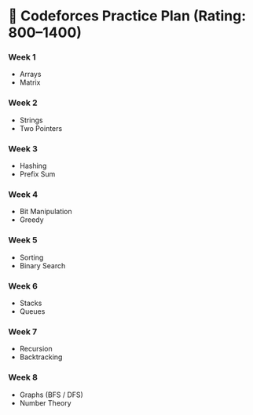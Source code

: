 <h1>📘 Codeforces Practice Plan (Rating: 800–1400)</h1>

<h3>Week 1</h3>
<ul>
  <li>Arrays</li>
  <li>Matrix</li>
</ul>

<h3>Week 2</h3>
<ul>
  <li>Strings</li>
  <li>Two Pointers</li>
</ul>

<h3>Week 3</h3>
<ul>
  <li>Hashing</li>
  <li>Prefix Sum</li>
</ul>

<h3>Week 4</h3>
<ul>
  <li>Bit Manipulation</li>
  <li>Greedy</li>
</ul>

<h3>Week 5</h3>
<ul>
  <li>Sorting</li>
  <li>Binary Search</li>
</ul>

<h3>Week 6</h3>
<ul>
  <li>Stacks</li>
  <li>Queues</li>
</ul>

<h3>Week 7</h3>
<ul>
  <li>Recursion</li>
  <li>Backtracking</li>
</ul>

<h3>Week 8</h3>
<ul>
  <li>Graphs (BFS / DFS)</li>
  <li>Number Theory</li>
</ul>
